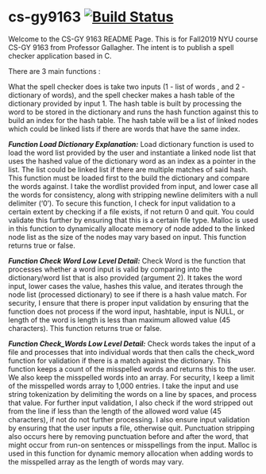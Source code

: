 # cs-gy9163 [![Build Status](https://travis-ci.org/joegumke/cs-gy9163.svg?branch=master)](https://travis-ci.org/joegumke/cs-gy9163)

Welcome to the CS-GY 9163 README Page. This is for Fall2019 NYU course CS-GY 9163 from Professor Gallagher. 
The intent is to publish a spell checker application based in C.

There are 3 main functions : 

What the spell checker does is take two inputs (1 - list of words , and 2 - dictionary of words), and the spell checker makes a hash table of the dictionary provided by input 1. The hash table is built by processing the word to be stored in the dictionary and runs the hash function against this to build an index for the hash table. The hash table will be a list of linked nodes which could be linked lists if there are words that have the same index. 

***Function Load Dictionary Explanation:***
Load dictionary function is used to load the word list provided by the user and instantiate a linked node list that uses the hashed value of the dictionary word as an index as a pointer in the list. The list could be linked list if there are multiple matches of said hash. This function must be loaded first to the build the dictionary and compare the words against. I take the wordlist provided from input, and lower case all the words for consistency, along with stripping newline delimiters with a null delimiter (‘0’). To secure this function, I check for input validation to a certain extent by checking if a file exists, if not return 0 and quit. You could validate this further by ensuring that this is a certain file type. Malloc is used in this function to dynamically allocate memory of node added to the linked node list as the size of the nodes may vary based on input. This function returns true or false.

***Function Check Word Low Level Detail:***
Check Word is the function that processes whether a word input is valid by comparing into the dictionary/word list that is also provided (argument 2). It takes the word input, lower cases the value, hashes this value, and iterates through the node list (processed dictionary) to see if there is a hash value match. For security, I ensure that there is proper input validation by ensuring that the function does not process if the word input, hashtable, input is NULL, or length of the word is length is less than maximum allowed value (45 characters). This function returns true or false.

***Function Check_Words Low Level Detail:***
Check words takes the input of a file and processes that into individual words that then calls the check_word function for validation if there is a match against the dictionary. This function keeps a count of the misspelled words and returns this to the user. We also keep the misspelled words into an array. For security, I keep a limit of the misspelled words array to 1,000 entries. I take the input and use string tokenization by delimiting the words on a line by spaces, and process that value. For further input validation, I also check if the word stripped out from the line if less than the length of the allowed word value (45 characters), if not do not further processing. I also ensure input validation by ensuring that the user inputs a file, otherwise quit. Punctuation stripping also occurs here by removing punctuation before and after the word, that might occur from run-on sentences or misspellings from the input. Malloc is used in this function for dynamic memory allocation when adding words to the misspelled array as the length of words may vary.
